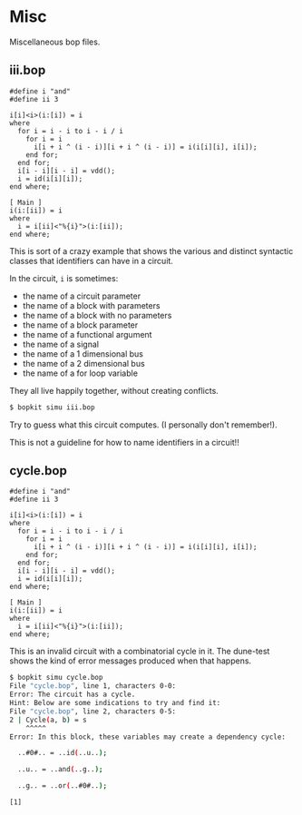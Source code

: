 # Misc

Miscellaneous bop files.

## iii.bop

<!-- $MDX file=iii.bop -->
```bopkit
#define i "and"
#define ii 3

i[i]<i>(i:[i]) = i
where
  for i = i - i to i - i / i
    for i = i
      i[i + i ^ (i - i)][i + i ^ (i - i)] = i(i[i][i], i[i]);
    end for;
  end for;
  i[i - i][i - i] = vdd();
  i = id(i[i][i]);
end where;

[ Main ]
i(i:[ii]) = i
where
  i = i[ii]<"%{i}">(i:[ii]);
end where;
```

This is sort of a crazy example that shows the various and distinct syntactic
classes that identifiers can have in a circuit.

In the circuit, `i` is sometimes:

- the name of a circuit parameter
- the name of a block with parameters
- the name of a block with no parameters
- the name of a block parameter
- the name of a functional argument
- the name of a signal
- the name of a 1 dimensional bus
- the name of a 2 dimensional bus
- the name of a for loop variable

They all live happily together, without creating conflicts.

<!-- $MDX skip -->
```sh
$ bopkit simu iii.bop
```

Try to guess what this circuit computes. (I personally don't remember!).

This is not a guideline for how to name identifiers in a circuit!!

## cycle.bop

<!-- $MDX file=iii.bop -->
```bopkit
#define i "and"
#define ii 3

i[i]<i>(i:[i]) = i
where
  for i = i - i to i - i / i
    for i = i
      i[i + i ^ (i - i)][i + i ^ (i - i)] = i(i[i][i], i[i]);
    end for;
  end for;
  i[i - i][i - i] = vdd();
  i = id(i[i][i]);
end where;

[ Main ]
i(i:[ii]) = i
where
  i = i[ii]<"%{i}">(i:[ii]);
end where;
```

This is an invalid circuit with a combinatorial cycle in it. The dune-test shows
the kind of error messages produced when that happens.

```sh
$ bopkit simu cycle.bop
File "cycle.bop", line 1, characters 0-0:
Error: The circuit has a cycle.
Hint: Below are some indications to try and find it:
File "cycle.bop", line 2, characters 0-5:
2 | Cycle(a, b) = s
    ^^^^^
Error: In this block, these variables may create a dependency cycle:

  ..#0#.. = ..id(..u..);

  ..u.. = ..and(..g..);

  ..g.. = ..or(..#0#..);

[1]
```
